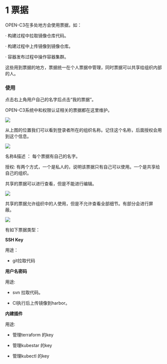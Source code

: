 # 1 票据

OPEN-C3在多处地方会使用票据，如：

· 构建过程中拉取镜像仓库代码。

· 构建过程中上传镜像到镜像仓库。

· 容器发布过程中操作容器集群。

这些用到票据的地方，票据统一在个人票据中管理，同时票据可以共享给组织内部的人。

### 使用

点击右上角用户自己的名字后点击“我的票据”。

OPEN-C3系统中和权限认证相关的票据都在这里维护。

![](/attachments/20250707003815_wps145.jpg)

从上图的位置我们可以看到登录者所在的组织名称。记住这个名称，后面授权会用到这个信息。

![](/attachments/20250707003815_wps146.jpg)

名称&描述 ： 每个票据有自己的名字。

授权: 有两个方式，一个是私人的，说明该票据只有自己可以使用。一个是共享给自己的组织。

共享的票据可以进行查看，但是不能进行编辑。

![](/attachments/20250707003815_wps147.jpg)

共享的票据允许组织中的人使用，但是不允许查看全部细节。有部分会进行屏蔽。 

![](/attachments/20250707003815_wps148.jpg)

有如下票据类型：

**SSH Key**

用途：

* git拉取代码

**用户名密码**

用途:

* svn 拉取代码。

* CI执行后上传镜像到harbor。

**内建插件**

用途:

* 管理terraform 的key

* 管理kubestar 的key

* 管理kubectl 的key
